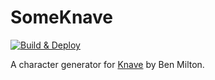 # SomeKnave

[![Build & Deploy](https://github.com/robkpaul/someknave/actions/workflows/main.yml/badge.svg)](https://github.com/robkpaul/someknave/actions/workflows/main.yml)

A character generator for [Knave](https://questingbeast.itch.io/knave) by Ben Milton. 
